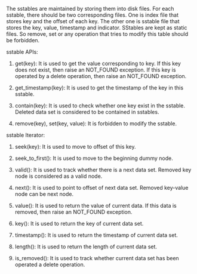 The sstables are maintained by storing them into disk files. For each sstable, there should be two corresponding files.
One is index file that stores key and the offset of each key. The other one is sstable file that stores the key, value,
timestamp and indicator. SStables are kept as static files. So remove, set or any operation that tries to modify this
table should be forbidden.

sstable APIs:
1.  get(key):
    It is used to get the value corresponding to key.
    If this key does not exist, then raise an NOT_FOUND exception.
    If this key is operated by a delete operation, then raise an NOT_FOUND exception.

2.  get_timestamp(key):
    It is used to get the timestamp of the key in this sstable.

3.  contain(key):
    It is used to check whether one key exist in the sstable.
    Deleted data set is considered to be contained in sstables.

4.  remove(key), set(key, value):
    It is forbidden to modify the sstable.

sstable Iterator:
1.  seek(key):
    It is used to move to offset of this key.

2.  seek_to_first():
    It is used to move to the beginning dummy node.

3.  valid():
    It is used to track whether there is a next data set. Removed key node is considered as a valid node.

4.  next():
    It is used to point to offset of next data set. Removed key-value node can be next node.

5.  value():
    It is used to return the value of current data. If this data is removed, then raise an NOT_FOUND exception.

6.  key():
    It is used to return the key of current data set.

7.  timestamp():
    It is used to return the timestamp of current data set.

8.  length():
    It is used to return the length of current data set.

9.  is_removed():
    It is used to track whether current data set has been operated a delete operation.